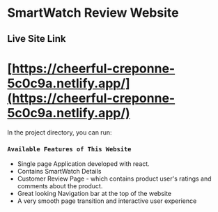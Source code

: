 # SmartWatch Review Website



## Live Site Link

# [https://cheerful-creponne-5c0c9a.netlify.app/](https://cheerful-creponne-5c0c9a.netlify.app/)

In the project directory, you can run:

### `Available Features of This Website`
* Single page Application developed with react.
* Contains SmartWatch Details
* Customer Review Page - which contains product user's ratings and comments about the product.
* Great looking Navigation bar at the top of the website
* A very smooth page 
transition and interactive user experience




